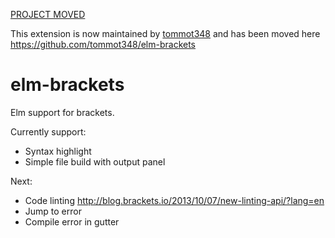 [PROJECT MOVED](https://github.com/tommot348/elm-brackets)

This extension is now maintained by [tommot348](https://github.com/tommot348) and has been moved here https://github.com/tommot348/elm-brackets


elm-brackets
============

Elm support for brackets.

Currently support:
- Syntax highlight
- Simple file build with output panel

Next:
- Code linting http://blog.brackets.io/2013/10/07/new-linting-api/?lang=en
- Jump to error
- Compile error in gutter

